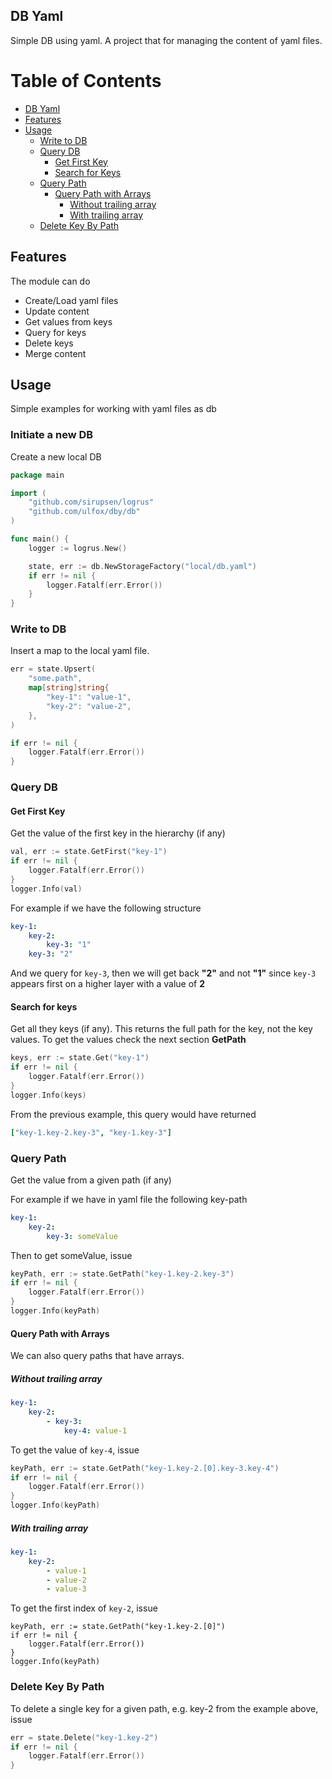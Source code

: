 ## DB Yaml

Simple DB using yaml. A project that for managing the 
content of yaml files.

Table of Contents
=================
- [DB Yaml](#db-yaml)
- [Features](#features)
- [Usage](#usage)
    * [Write to DB](#write-to-db)
    * [Query DB](#query-db)
      + [Get First Key](#get-first-key)
      + [Search for Keys](#search-for-keys)
    * [Query Path](#query-path)
      + [Query Path with Arrays](#query-path-with-arrays)
        - [Without trailing array](#without-trailing-array)
        - [With trailing array](#with-trailing-array)
    * [Delete Key By Path](#delete-key-by-path)

## Features

The module can do

- Create/Load yaml files
- Update content
- Get values from keys
- Query for keys
- Delete keys
- Merge content

##  Usage

Simple examples for working with yaml files as db

### Initiate a new DB

Create a new local DB

```go
package main

import (
	"github.com/sirupsen/logrus"
	"github.com/ulfox/dby/db"
)

func main() {
	logger := logrus.New()

	state, err := db.NewStorageFactory("local/db.yaml")
	if err != nil {
		logger.Fatalf(err.Error())
	}
}
```

### Write to DB

Insert a map to the local yaml file.

```go
err = state.Upsert(
	"some.path",
	map[string]string{
		"key-1": "value-1",
		"key-2": "value-2",
	},
)

if err != nil {
	logger.Fatalf(err.Error())
}
```

### Query DB

#### Get First Key

Get the value of the first key in the hierarchy (if any)

```go
val, err := state.GetFirst("key-1")
if err != nil {
	logger.Fatalf(err.Error())
}
logger.Info(val)
```

For example if we have the following structure

```yaml
key-1:
    key-2:
        key-3: "1"
    key-3: "2"
```

And we query for `key-3`, then we will get back **"2"** and not **"1"**
since `key-3` appears first on a higher layer with a value of **2**

#### Search for keys

Get all they keys (if any). This returns the full path for the key,
not the key values. To get the values check the next section **GetPath**

```go
keys, err := state.Get("key-1")
if err != nil {
	logger.Fatalf(err.Error())
}
logger.Info(keys)
```

From the previous example, this query would have returned

```yaml
["key-1.key-2.key-3", "key-1.key-3"]
```

### Query Path

Get the value from a given path (if any)

For example if we have in yaml file the following key-path

```yaml
key-1:
    key-2:
        key-3: someValue
```

Then to get someValue, issue

```go
keyPath, err := state.GetPath("key-1.key-2.key-3")
if err != nil {
	logger.Fatalf(err.Error())
}
logger.Info(keyPath)
```

#### Query Path with Arrays

We can also query paths that have arrays.

##### Without trailing array

```yaml
key-1:
    key-2:
        - key-3: 
            key-4: value-1
```

To get the value of `key-4`, issue

```go
keyPath, err := state.GetPath("key-1.key-2.[0].key-3.key-4")
if err != nil {
	logger.Fatalf(err.Error())
}
logger.Info(keyPath)
```

##### With trailing array

```yaml
key-1:
    key-2:
        - value-1
        - value-2
        - value-3
```

To get the first index of `key-2`, issue

```
keyPath, err := state.GetPath("key-1.key-2.[0]")
if err != nil {
	logger.Fatalf(err.Error())
}
logger.Info(keyPath)
```

### Delete Key By Path

To delete a single key for a given path, e.g. key-2
from the example above, issue

```go
err = state.Delete("key-1.key-2")
if err != nil {
	logger.Fatalf(err.Error())
}
```
